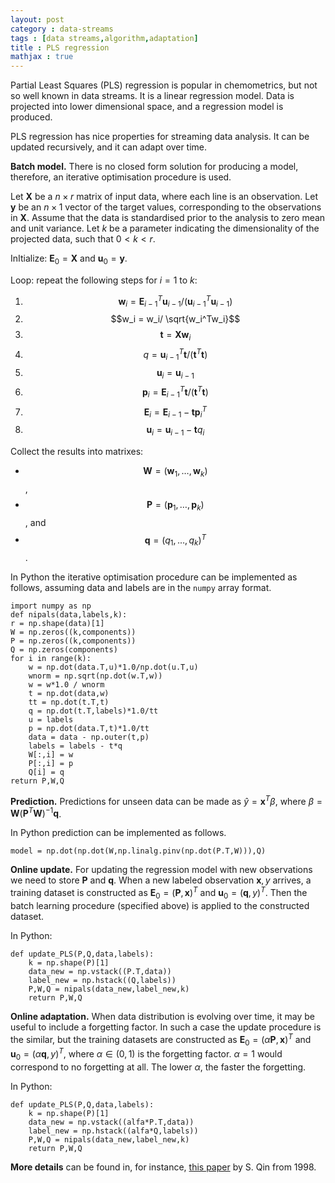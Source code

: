 ```yaml
---
layout: post
category : data-streams
tags : [data streams,algorithm,adaptation]
title : PLS regression 
mathjax : true
---
```


Partial Least Squares (PLS) regression is popular in chemometrics, but not so well known in data streams. It is a linear regression model. Data is projected into lower dimensional space, and a regression model is produced. 

PLS regression has nice properties for streaming data analysis. It can be updated recursively, and it can adapt over time.

**Batch model.** There is no closed form solution for producing a model, therefore, an iterative optimisation procedure is used. 

Let $\mathbf{X}$ be a $n \times r$ matrix of input data, where each line is an observation. Let $\mathbf{y}$ be an $n \times 1$ vector of the target values, corresponding to the observations in $\mathbf{X}$. Assume that the data is standardised prior to the analysis to zero mean and unit variance. Let $k$ be a parameter indicating the dimensionality of the projected data, such that $0 < k < r$.

InItialize: $\mathbf{E}_0 = \mathbf{X}$ and $\mathbf{u}_0 = \mathbf{y}$.

Loop: repeat the following steps for $i=1$ to $k$: 

1. $$\mathbf{w}_i = \mathbf{E}^T_{i-1}\mathbf{u}_{i-1}/(\mathbf{u}_{i-1}^T\mathbf{u}_{i-1})$$
2. $$w_i = w_i/ \sqrt{w_i^Tw_i}$$
3. $$\mathbf{t} = \mathbf{X}\mathbf{w}_i$$
4. $$q = \mathbf{u}^T_{i-1}\mathbf{t}/(\mathbf{t}^T\mathbf{t})$$
5. $$\mathbf{u}_i = \mathbf{u}_{i-1}$$
6. $$\mathbf{p}_i = \mathbf{E}^T_{i-1}\mathbf{t}/(\mathbf{t}^T\mathbf{t})$$
7. $$\mathbf{E}_i = \mathbf{E}_{i-1} - \mathbf{t}\mathbf{p}_i^T$$
8. $$\mathbf{u}_i = \mathbf{u}_{i-1} - \mathbf{t}q_i$$

Collect the results into matrixes:

- $$\mathbf{W} = (\mathbf{w}_1,\ldots,\mathbf{w}_k)$$, 
- $$\mathbf{P} = (\mathbf{p}_1,\ldots,\mathbf{p}_k)$$, and
- $$\mathbf{q} = (q_1,\ldots,q_k)^T$$.

In Python the iterative optimisation procedure can be implemented as follows, assuming data and labels are in the `numpy` array format.

	import numpy as np
	def nipals(data,labels,k):
	r = np.shape(data)[1]
	W = np.zeros((k,components))
	P = np.zeros((k,components))
	Q = np.zeros(components)
	for i in range(k):
		w = np.dot(data.T,u)*1.0/np.dot(u.T,u)
		wnorm = np.sqrt(np.dot(w.T,w))
		w = w*1.0 / wnorm
		t = np.dot(data,w)
		tt = np.dot(t.T,t)
		q = np.dot(t.T,labels)*1.0/tt
		u = labels
		p = np.dot(data.T,t)*1.0/tt
		data = data - np.outer(t,p)
		labels = labels - t*q
		W[:,i] = w
		P[:,i] = p
		Q[i] = q
	return P,W,Q

**Prediction.** Predictions for unseen data can be made as $\hat{y} = \mathbf{x}^T\beta$, where $\beta = \mathbf{W}(\mathbf{P}^T\mathbf{W})^{-1}\mathbf{q}$.

In Python prediction can be implemented as follows.

	model = np.dot(np.dot(W,np.linalg.pinv(np.dot(P.T,W))),Q)

**Online update.** For updating the regression model with new observations we need to store $\mathbf{P}$ and $\mathbf{q}$. When a new labeled observation $\mathbf{x},y$ arrives, a training dataset is constructed as 
$\mathbf{E}_0 = (\mathbf{P},\mathbf{x})^T$ and $\mathbf{u}_0 = (\mathbf{q},y)^T$. Then the batch learning procedure (specified above) is applied to the constructed dataset. 

In Python:

	def update_PLS(P,Q,data,labels):
		k = np.shape(P)[1]
		data_new = np.vstack((P.T,data))
		label_new = np.hstack((Q,labels))
		P,W,Q = nipals(data_new,label_new,k)
		return P,W,Q

**Online adaptation.** When data distribution is evolving over time, it may be useful to include a forgetting factor. In such a case the update procedure is the similar, but the training datasets are constructed as
$\mathbf{E}_0 = (\alpha\mathbf{P},\mathbf{x})^T$ and 
$\mathbf{u}_0 = (\alpha\mathbf{q},y)^T$, 
where $\alpha \in (0,1)$ is the forgetting factor. 
$\alpha = 1$ would correspond to no forgetting at all. 
The lower $\alpha$, the faster the forgetting.

In Python:

	def update_PLS(P,Q,data,labels):
		k = np.shape(P)[1]
		data_new = np.vstack((alfa*P.T,data))
		label_new = np.hstack((alfa*Q,labels))
		P,W,Q = nipals(data_new,label_new,k)
		return P,W,Q

**More details** can be found in, for instance, [this paper](http://cariparo.dei.unipd.it/documents/corso_psc_07-08/identificazionetermodinamica/articolipls/recursive-pls-algorithms-for-adaptive-data-modeling.pdf) by S. Qin from 1998.
